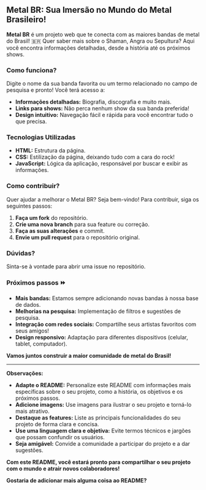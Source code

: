 ##  Metal BR: Sua Imersão no Mundo do Metal Brasileiro! 

**Metal BR** é um projeto web que te conecta com as maiores bandas de metal do Brasil! 🇧🇷 Quer saber mais sobre o Shaman, Angra ou Sepultura? Aqui você encontra informações detalhadas, desde a história até os próximos shows.

### Como funciona? 

Digite o nome da sua banda favorita ou um termo relacionado no campo de pesquisa e pronto! Você terá acesso a:

* **Informações detalhadas:** Biografia, discografia e muito mais.
* **Links para shows:** Não perca nenhum show da sua banda preferida!
* **Design intuitivo:** Navegação fácil e rápida para você encontrar tudo o que precisa.

### Tecnologias Utilizadas ️

* **HTML:** Estrutura da página.
* **CSS:** Estilização da página, deixando tudo com a cara do rock!
* **JavaScript:** Lógica da aplicação, responsável por buscar e exibir as informações.

### Como contribuir? 

Quer ajudar a melhorar o Metal BR? Seja bem-vindo! Para contribuir, siga os seguintes passos:

1. **Faça um fork** do repositório.
2. **Crie uma nova branch** para sua feature ou correção.
3. **Faça as suas alterações** e commit.
4. **Envie um pull request** para o repositório original.

### Dúvidas? 

Sinta-se à vontade para abrir uma issue no repositório.

### Próximos passos ⏩

* **Mais bandas:** Estamos sempre adicionando novas bandas à nossa base de dados.
* **Melhorias na pesquisa:** Implementação de filtros e sugestões de pesquisa.
* **Integração com redes sociais:** Compartilhe seus artistas favoritos com seus amigos!
* **Design responsivo:** Adaptação para diferentes dispositivos (celular, tablet, computador).

**Vamos juntos construir a maior comunidade de metal do Brasil!** 

---

**Observações:**

* **Adapte o README:** Personalize este README com informações mais específicas sobre o seu projeto, como a história, os objetivos e os próximos passos.
* **Adicione imagens:** Use imagens para ilustrar o seu projeto e torná-lo mais atrativo.
* **Destaque as features:** Liste as principais funcionalidades do seu projeto de forma clara e concisa.
* **Use uma linguagem clara e objetiva:** Evite termos técnicos e jargões que possam confundir os usuários.
* **Seja amigável:** Convide a comunidade a participar do projeto e a dar sugestões.

**Com este README, você estará pronto para compartilhar o seu projeto com o mundo e atrair novos colaboradores!** 

**Gostaria de adicionar mais alguma coisa ao README?** 
